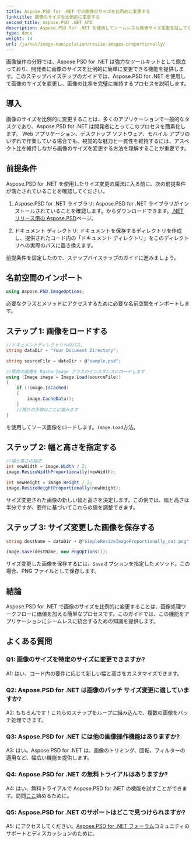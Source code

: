 ```yaml
---
title: Aspose.PSD for .NET での画像のサイズを比例的に変更する
linktitle: 画像のサイズを比例的に変更する
second_title: Aspose.PSD .NET API
description: Aspose.PSD for .NET を使用してシームレスな画像サイズ変更を試してください。ライブラリをダウンロードしてチュートリアルに従い、画像処理機能を強化してください。
type: docs
weight: 14
url: /ja/net/image-manipulation/resize-images-proportionally/
---
```

画像操作の分野では、Aspose.PSD for .NET は強力なツールキットとして際立っており、開発者に画像のサイズを比例的に簡単に変更できる機能を提供します。このステップバイステップのガイドでは、Aspose.PSD for .NET を使用して画像のサイズを変更し、画像の比率を完璧に維持するプロセスを説明します。

## 導入

画像のサイズを比例的に変更することは、多くのアプリケーションで一般的なタスクであり、Aspose.PSD for .NET は開発者にとってこのプロセスを簡素化します。 Web アプリケーション、デスクトップ ソフトウェア、モバイル アプリのいずれで作業している場合でも、視覚的な魅力と一貫性を維持するには、アスペクト比を維持しながら画像のサイズを変更する方法を理解することが重要です。

## 前提条件

Aspose.PSD for .NET を使用したサイズ変更の魔法に入る前に、次の前提条件が満たされていることを確認してください。

1.  Aspose.PSD for .NET ライブラリ: Aspose.PSD for .NET ライブラリがインストールされていることを確認します。からダウンロードできます。[.NET リリース用の Aspose.PSD](https://releases.aspose.com/psd/net/)ページ。

2. ドキュメント ディレクトリ: ドキュメントを保存するディレクトリを作成し、提供されたコード内の「ドキュメント ディレクトリ」をこのディレクトリへの実際のパスに置き換えます。

前提条件を設定したので、ステップバイステップのガイドに進みましょう。

## 名前空間のインポート

```csharp
using Aspose.PSD.ImageOptions;
```

必要なクラスとメソッドにアクセスするために必要な名前空間をインポートします。

## ステップ 1: 画像をロードする

```csharp
//ドキュメントディレクトリへのパス。
string dataDir = "Your Document Directory";

string sourceFile = dataDir + @"sample.psd";

//既存の画像を RasterImage クラスのインスタンスにロードします
using (Image image = Image.Load(sourceFile))
{
	if (!image.IsCached)
	{
		image.CacheData();
	}
	//残りの手順はここに進みます
}
```

を使用してソース画像をロードします。`Image.Load`方法。

## ステップ 2: 幅と高さを指定する

```csharp
//幅と高さの指定
int newWidth = image.Width / 2;
image.ResizeWidthProportionally(newWidth);

int newHeight = image.Height / 2;
image.ResizeHeightProportionally(newHeight);
```

サイズ変更された画像の新しい幅と高さを決定します。この例では、幅と高さは半分ですが、要件に基づいてこれらの値を調整できます。

## ステップ 3: サイズ変更した画像を保存する

```csharp
string destName = dataDir + @"SimpleResizeImageProportionally_out.png";

image.Save(destName, new PngOptions());
```

サイズ変更した画像を保存するには、`Save`オプションを指定したメソッド。この場合、PNG ファイルとして保存します。

## 結論

Aspose.PSD for .NET で画像のサイズを比例的に変更することは、画像処理ワークフローに価値を加える簡単なプロセスです。このガイドでは、この機能をアプリケーションにシームレスに統合するための知識を提供します。

## よくある質問

### Q1: 画像のサイズを特定のサイズに変更できますか?

A1: はい、コード内の要件に応じて新しい幅と高さをカスタマイズできます。

### Q2: Aspose.PSD for .NET は画像のバッチ サイズ変更に適していますか?

A2: もちろんです！これらのステップをループに組み込んで、複数の画像をバッチ処理できます。

### Q3: Aspose.PSD for .NET には他の画像操作機能はありますか?

A3: はい。Aspose.PSD for .NET は、画像のトリミング、回転、フィルターの適用など、幅広い機能を提供します。

### Q4: Aspose.PSD for .NET の無料トライアルはありますか?

 A4: はい、無料トライアルで Aspose.PSD for .NET の機能を試すことができます。訪問[ここ](https://releases.aspose.com/)始めるために。

### Q5: Aspose.PSD for .NET のサポートはどこで見つけられますか?

 A5: にアクセスしてください。[Aspose.PSD for .NET フォーラム](https://forum.aspose.com/c/psd/34)コミュニティのサポートとディスカッションのために。